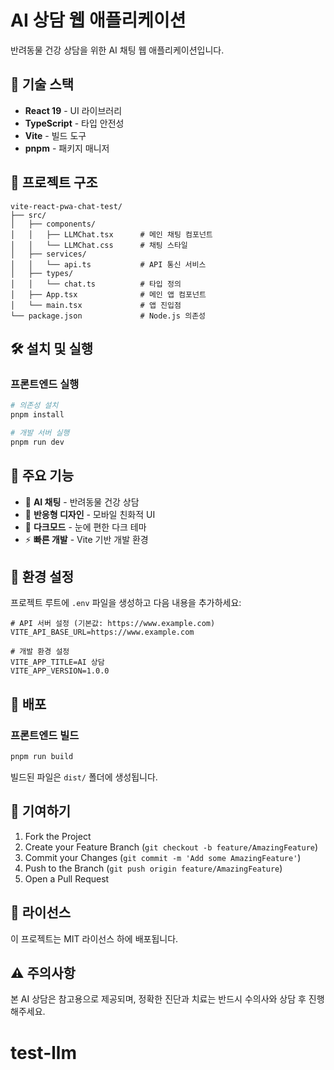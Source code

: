 # AI 상담 웹 애플리케이션

반려동물 건강 상담을 위한 AI 채팅 웹 애플리케이션입니다.

## 🚀 기술 스택

- **React 19** - UI 라이브러리
- **TypeScript** - 타입 안전성
- **Vite** - 빌드 도구
- **pnpm** - 패키지 매니저

## 📁 프로젝트 구조

```
vite-react-pwa-chat-test/
├── src/
│   ├── components/
│   │   ├── LLMChat.tsx      # 메인 채팅 컴포넌트
│   │   └── LLMChat.css      # 채팅 스타일
│   ├── services/
│   │   └── api.ts           # API 통신 서비스
│   ├── types/
│   │   └── chat.ts          # 타입 정의
│   ├── App.tsx              # 메인 앱 컴포넌트
│   └── main.tsx             # 앱 진입점
└── package.json             # Node.js 의존성
```

## 🛠️ 설치 및 실행

### 프론트엔드 실행

```bash
# 의존성 설치
pnpm install

# 개발 서버 실행
pnpm run dev
```

## 🎯 주요 기능

- 💬 **AI 채팅** - 반려동물 건강 상담
- 📱 **반응형 디자인** - 모바일 친화적 UI
- 🎨 **다크모드** - 눈에 편한 다크 테마
- ⚡ **빠른 개발** - Vite 기반 개발 환경

## 🔧 환경 설정

프로젝트 루트에 `.env` 파일을 생성하고 다음 내용을 추가하세요:

```env
# API 서버 설정 (기본값: https://www.example.com)
VITE_API_BASE_URL=https://www.example.com

# 개발 환경 설정
VITE_APP_TITLE=AI 상담
VITE_APP_VERSION=1.0.0
```

## 🚀 배포

### 프론트엔드 빌드

```bash
pnpm run build
```

빌드된 파일은 `dist/` 폴더에 생성됩니다.

## 🤝 기여하기

1. Fork the Project
2. Create your Feature Branch (`git checkout -b feature/AmazingFeature`)
3. Commit your Changes (`git commit -m 'Add some AmazingFeature'`)
4. Push to the Branch (`git push origin feature/AmazingFeature`)
5. Open a Pull Request

## 📄 라이선스

이 프로젝트는 MIT 라이선스 하에 배포됩니다.

## ⚠️ 주의사항

본 AI 상담은 참고용으로 제공되며, 정확한 진단과 치료는 반드시 수의사와 상담 후 진행해주세요.

# test-llm
